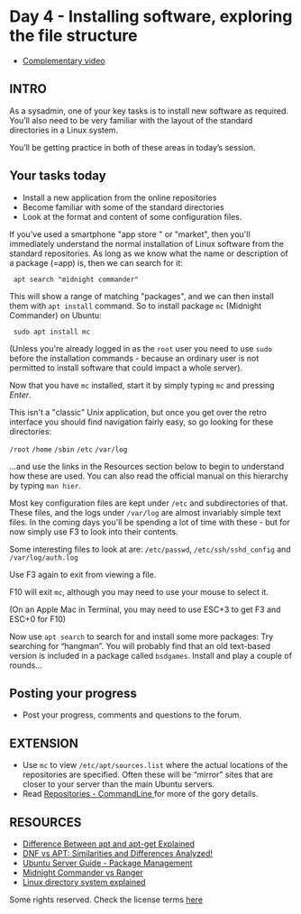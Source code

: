 # Day 4 - Installing software, exploring the file structure

* [Complementary video](https://youtu.be/d8JzxgGNAx4)

## INTRO

As a sysadmin, one of your key tasks is to install new software as required. You’ll also need to be very familiar with the layout of the standard directories in a Linux system.

You’ll be getting practice in both of these areas in today’s session.

## Your tasks today

* Install a new application from the online repositories
* Become familiar with some of the standard directories
* Look at the format and content of some configuration files.

If you've used a smartphone "app store " or "market", then you'll immediately understand the normal installation of Linux software from the standard repositories. As long as we know what the name or description of a package (=app) is, then we  can search for it:

     apt search "midnight commander"

This will show a range of matching "packages", and we can then install them with `apt install` command. So to install package `mc` (Midnight Commander) on Ubuntu:


     sudo apt install mc


(Unless you're already logged in as the `root` user you need to use `sudo` before the installation commands - because an ordinary user is not permitted to install software that could impact a whole server).

Now that you have `mc` installed, start it by simply typing `mc` and pressing *Enter*.

This isn't a "classic" Unix application, but once you get over the retro interface you should find navigation fairly easy, so go looking for these directories:

`/root`
`/home`
`/sbin`
`/etc`
`/var/log`

...and use the links in the Resources section below to begin to understand how these are used. You can also read the official manual on this hierarchy by typing `man hier`.

Most key configuration files are kept under `/etc` and subdirectories of that. These files, and the logs under `/var/log` are almost invariably simple text files. In the coming days you'll be spending a lot of time with these - but for now simply use F3 to look into their contents.

Some interesting files to look at are: `/etc/passwd`, `/etc/ssh/sshd_config` and `/var/log/auth.log`

Use F3 again to exit from viewing a file.

F10 will exit `mc`, although you may need to use your mouse to select it.

(On an Apple Mac in Terminal, you may need to use ESC+3 to get F3 and ESC+0 for F10)

Now use `apt search` to search for and install some more packages: Try searching for “hangman”. You will probably find that an old text-based version is included in a package called `bsdgames`. Install and play a couple of rounds...

## Posting your progress

* Post your progress, comments and questions to the forum.

## EXTENSION

* Use `mc` to view `/etc/apt/sources.list` where the actual locations of the repositories are specified. Often these will be “mirror” sites that are closer to your server than the main Ubuntu servers.
* Read [Repositories - CommandLine
](https://help.ubuntu.com/community/Repositories/CommandLine) for more of the gory details.

## RESOURCES

* [Difference Between apt and apt-get Explained](https://itsfoss.com/apt-vs-apt-get-difference/)
* [DNF vs APT: Similarities and Differences Analyzed!](https://embeddedinventor.com/dnf-vs-apt-similarities-and-diffs-analyzed)
* [Ubuntu Server Guide - Package Management](https://ubuntu.com/server/docs/package-management)
* [Midnight Commander vs Ranger](https://www.slant.co/versus/6822/7576/~midnight-commander_vs_ranger)
* [Linux directory system explained](https://www.howtogeek.com/117435/htg-explains-the-linux-directory-structure-explained/)

Some rights reserved. Check the license terms
[here](https://github.com/livialima/linuxupskillchallenge/blob/master/LICENSE)
